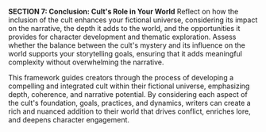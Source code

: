 
**SECTION 7: Conclusion: Cult's Role in Your World**
Reflect on how the inclusion of the cult enhances your fictional universe, considering its impact on the narrative, the depth it adds to the world, and the opportunities it provides for character development and thematic exploration. Assess whether the balance between the cult's mystery and its influence on the world supports your storytelling goals, ensuring that it adds meaningful complexity without overwhelming the narrative.

This framework guides creators through the process of developing a compelling and integrated cult within their fictional universe, emphasizing depth, coherence, and narrative potential. By considering each aspect of the cult's foundation, goals, practices, and dynamics, writers can create a rich and nuanced addition to their world that drives conflict, enriches lore, and deepens character engagement.